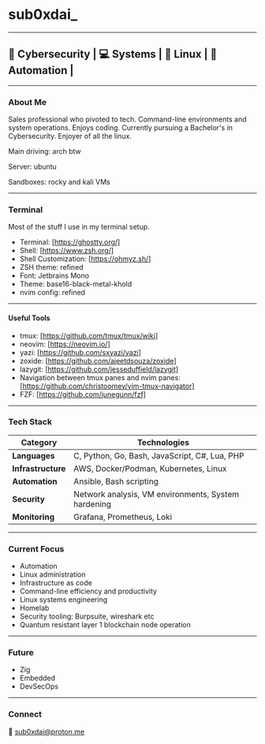 # sub0xdai_
---

## 🔐 Cybersecurity | 💻 Systems | 🐧 Linux | 🤖 Automation |
---
### About Me

Sales professional who pivoted to tech. Command-line environments and system operations. Enjoys coding. Currently pursuing a Bachelor's in Cybersecurity. Enjoyer of all the linux. 

Main driving: arch btw

Server: ubuntu 

Sandboxes: rocky and kali VMs


---
### Terminal 

Most of the stuff I use in my terminal setup.

- Terminal: [https://ghostty.org/]
- Shell: [https://www.zsh.org/]
- Shell Customization: [https://ohmyz.sh/]
- ZSH theme: refined 
- Font: Jetbrains Mono
- Theme: base16-black-metal-khold
- nvim config: refined

---
#### Useful Tools

- tmux: [https://github.com/tmux/tmux/wiki]
- neovim: [https://neovim.io/]
- yazi: [https://github.com/sxyazi/yazi]
- zoxide: [https://github.com/ajeetdsouza/zoxide]
- lazygit: [https://github.com/jesseduffield/lazygit]
- Navigation between tmux panes and nvim panes: [https://github.com/christoomey/vim-tmux-navigator]
- FZF: [https://github.com/junegunn/fzf]


---
### Tech Stack

| Category | Technologies |
|----------|-------------|
| **Languages** | C, Python, Go, Bash, JavaScript, C#, Lua, PHP |
| **Infrastructure** | AWS, Docker/Podman, Kubernetes, Linux |
| **Automation** | Ansible, Bash scripting |
| **Security** | Network analysis, VM environments, System hardening |
| **Monitoring** | Grafana, Prometheus, Loki |

---
### Current Focus

- Automation
- Linux administration 
- Infrastructure as code
- Command-line efficiency and productivity
- Linux systems engineering
- Homelab
- Security tooling: Burpsuite, wireshark etc
- Quantum resistant layer 1 blockchain node operation

---
### Future

- Zig
- Embedded
- DevSecOps

---
### Connect

📧 [sub0xdai@proton.me](mailto:sub0xdai@proton.me)










                        
